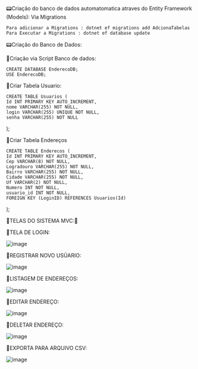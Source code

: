 📟Criação do banco de dados automatomatica atraves do Entity Framework (Models): Via Migrations
    
    Para adicionar a Migrations : dotnet ef migrations add AdcionaTabelas    
    Para Executar a Migrations : dotnet ef database update   

📟Criação do Banco de Dados:

📘Criação via Script Banco de dados:

    CREATE DATABASE EnderecoDB;
    USE EnderecoDB;



📘Criar Tabela Usuario:

    CREATE TABLE Usuarios (
    Id INT PRIMARY KEY AUTO_INCREMENT,
    nome VARCHAR(255) NOT NULL,
    login VARCHAR(255) UNIQUE NOT NULL,
    senha VARCHAR(255) NOT NULL
);



📘Criar Tabela Endereços

    CREATE TABLE Enderecos (
    Id INT PRIMARY KEY AUTO_INCREMENT,
    Cep VARCHAR(8) NOT NULL,
    Logradouro VARCHAR(255) NOT NULL,
    Bairro VARCHAR(255) NOT NULL,
    Cidade VARCHAR(255) NOT NULL,
    Uf VARCHAR(2) NOT NULL,
    Numero INT NOT NULL,
    usuario_id INT NOT NULL,
    FOREIGN KEY (LoginID) REFERENCES Usuarios(Id)
);



🎯TELAS DO SISTEMA MVC:🎯

📘TELA DE LOGIN:

![image](https://github.com/ClaudioOliver/MVC/assets/115963003/0096295a-6635-40fa-a35b-a4d134f14057)


📘REGISTRAR NOVO USÚARIO:

![image](https://github.com/ClaudioOliver/MVC/assets/115963003/cc3e6403-74e0-46c5-94bf-3c8773e676f8)


📘LISTAGEM DE ENDEREÇOS:

![image](https://github.com/ClaudioOliver/MVC/assets/115963003/0eb315ab-ab32-42a9-8a9f-74b8fbd63475)


📘EDITAR ENDEREÇO:

![image](https://github.com/ClaudioOliver/MVC/assets/115963003/caf76be6-8a9d-4fde-962a-4f858781c4a5)


📘DELETAR ENDEREÇO:

![image](https://github.com/ClaudioOliver/MVC/assets/115963003/3304075e-ef38-4cfe-addc-3c799be932a3)


📘EXPORTA PARA ARQUIVO CSV:

![image](https://github.com/ClaudioOliver/MVC/assets/115963003/3abd5526-f642-48da-ae3c-2e2fc2fcfa20)



